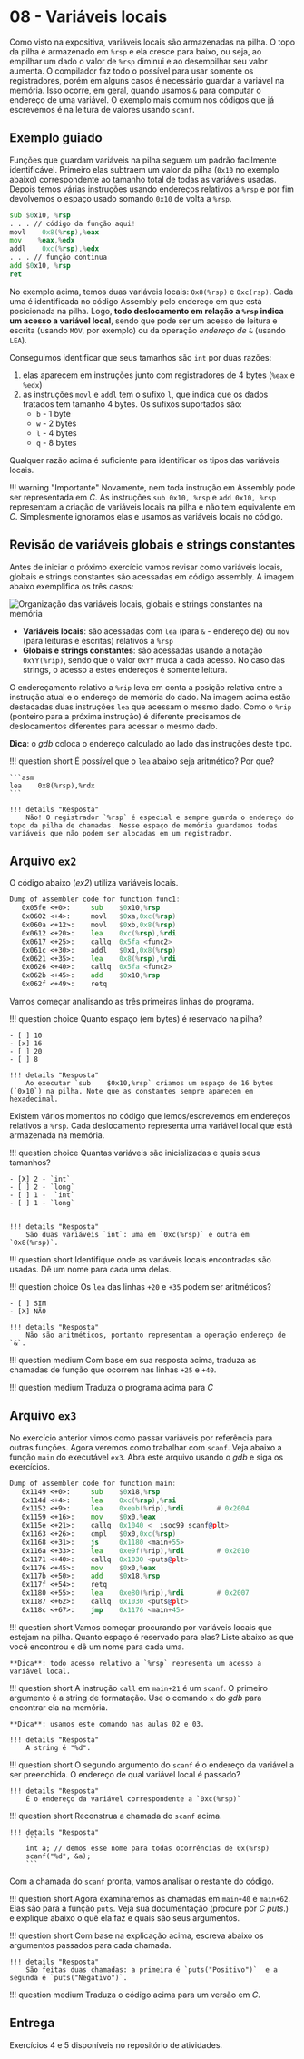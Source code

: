 # 08 - Variáveis locais

Como visto na expositiva, variáveis locais são armazenadas na pilha. O topo da pilha é armazenado em `%rsp` e ela cresce para baixo, ou seja, ao empilhar um dado o valor de `%rsp` diminui e ao desempilhar seu valor aumenta. O compilador faz todo o possível para usar somente os registradores, porém em alguns casos é necessário guardar a variável na memória. Isso ocorre, em geral, quando usamos `&` para computar o endereço de uma variável. O exemplo mais comum nos códigos que já escrevemos é na leitura de valores usando `scanf`.

## Exemplo guiado

Funções que guardam variáveis na pilha seguem um padrão facilmente identificável. Primeiro elas subtraem um valor da pilha (`0x10` no exemplo abaixo) correspondente ao tamanho total de todas as variáveis usadas. Depois temos várias instruções usando endereços relativos a `%rsp` e por fim devolvemos o espaço usado somando `0x10` de volta a `%rsp`.

```asm
sub $0x10, %rsp
. . . // código da função aqui!
movl    0x8(%rsp),%eax
mov    %eax,%edx
addl    0xc(%rsp),%edx
. . . // função continua
add $0x10, %rsp
ret
```

No exemplo acima, temos duas variáveis locais: `0x8(%rsp)` e `0xc(rsp)`. Cada uma é identificada no código Assembly pelo endereço em que está posicionada na pilha. Logo, **todo deslocamento em relação a `%rsp` indica um acesso a variável local**, sendo que pode ser um acesso de leitura e escrita (usando `MOV`, por exemplo) ou da operação *endereço de* `&` (usando `LEA`).

Conseguimos identificar que seus tamanhos são `int` por duas razões:

1. elas aparecem em instruções junto com registradores de 4 bytes (`%eax` e `%edx`)
1. as instruções `movl` e `addl` tem o sufixo `l`, que indica que os dados tratados tem tamanho 4 bytes. Os sufixos suportados são: 
    * `b` - 1 byte
    * `w` - 2 bytes
    * `l` - 4 bytes
    * `q` - 8 bytes 
    
Qualquer razão acima é suficiente para identificar os tipos das variáveis locais.

!!! warning "Importante"
    Novamente, nem toda instrução em Assembly pode ser representada em *C*. As instruções `sub 0x10, %rsp` e `add 0x10, %rsp` representam a criação de variáveis locais na pilha e não tem equivalente em *C*. Simplesmente ignoramos elas e usamos as variáveis locais no código.

## Revisão de variáveis globais e strings constantes

Antes de iniciar o próximo exercício vamos revisar como variáveis locais, globais e strings constantes são acessadas em código assembly. A imagem abaixo exemplifica os três casos:

![Organização das variáveis locais, globais e strings constantes na memória](pilha-rip.png)

* **Variáveis locais**: são acessadas com `lea` (para `&` - endereço de) ou `mov` (para leituras e escritas) relativos a `%rsp`
* **Globais e strings constantes**: são acessadas usando a notação `0xYY(%rip)`, sendo que o valor `0xYY` muda a cada acesso. No caso das strings, o acesso a estes endereços é somente leitura.

O endereçamento relativo a `%rip` leva em conta a posição relativa entre a instrução atual e o endereço de memória do dado. Na imagem acima estão destacadas duas instruções `lea` que acessam o mesmo dado. Como o `%rip` (ponteiro para a próxima instrução) é diferente precisamos de deslocamentos diferentes para acessar o mesmo dado. 

**Dica**: o *gdb* coloca o endereço calculado ao lado das instruções deste tipo.

!!! question short
    É possível que o `lea` abaixo seja aritmético? Por que?

    ```asm
    lea    0x8(%rsp),%rdx
    ```

    !!! details "Resposta"
        Não! O registrador `%rsp` é especial e sempre guarda o endereço do topo da pilha de chamadas. Nesse espaço de memória guardamos todas variáveis que não podem ser alocadas em um registrador.

## Arquivo `ex2`

O código abaixo (*ex2*) utiliza variáveis locais.

```asm
Dump of assembler code for function func1:
   0x05fe <+0>:	    sub    $0x10,%rsp
   0x0602 <+4>:	    movl   $0xa,0xc(%rsp)
   0x060a <+12>:	movl   $0xb,0x8(%rsp)
   0x0612 <+20>:	lea    0xc(%rsp),%rdi
   0x0617 <+25>:	callq  0x5fa <func2>
   0x061c <+30>:	addl   $0x1,0x8(%rsp)
   0x0621 <+35>:	lea    0x8(%rsp),%rdi
   0x0626 <+40>:	callq  0x5fa <func2>
   0x062b <+45>:	add    $0x10,%rsp
   0x062f <+49>:	retq   

```

Vamos começar analisando as três primeiras linhas do programa.

!!! question choice
    Quanto espaço (em bytes) é reservado na pilha? 

    - [ ] 10
    - [x] 16
    - [ ] 20
    - [ ] 8
    
    !!! details "Resposta"
        Ao executar `sub    $0x10,%rsp` criamos um espaço de 16 bytes (`0x10`) na pilha. Note que as constantes sempre aparecem em hexadecimal.

Existem vários momentos no código que lemos/escrevemos em endereços relativos a `%rsp`. Cada deslocamento representa uma variável local que está armazenada na memória.

!!! question choice
    Quantas variáveis são inicializadas e quais seus tamanhos? 
    
    - [X] 2 - `int`
    - [ ] 2 - `long`
    - [ ] 1 -  `int`
    - [ ] 1 - `long`
    

    !!! details "Resposta"
        São duas variáveis `int`: uma em `0xc(%rsp)` e outra em `0x8(%rsp)`. 


!!! question short
    Identifique onde as variáveis locais encontradas são usadas. Dê um nome para cada uma delas. 

!!! question choice
    Os `lea` das linhas `+20` e `+35` podem ser aritméticos? 
    
    - [ ] SIM
    - [X] NÃO
    
    !!! details "Resposta"
        Não são aritméticos, portanto representam a operação endereço de `&`.

!!! question medium
    Com base em sua resposta acima, traduza as chamadas de função que ocorrem nas linhas `+25` e `+40`.

!!! question medium
    Traduza o programa acima para *C* 

## Arquivo `ex3`

No exercício anterior vimos como passar variáveis por referência para outras funções. Agora veremos como trabalhar com `scanf`. Veja abaixo a função `main` do executável `ex3`. Abra este arquivo usando o *gdb* e siga os exercícios.

```asm
Dump of assembler code for function main:
   0x1149 <+0>:     sub    $0x18,%rsp
   0x114d <+4>:     lea    0xc(%rsp),%rsi
   0x1152 <+9>:     lea    0xeab(%rip),%rdi        # 0x2004
   0x1159 <+16>:    mov    $0x0,%eax
   0x115e <+21>:    callq  0x1040 <__isoc99_scanf@plt>
   0x1163 <+26>:    cmpl   $0x0,0xc(%rsp)
   0x1168 <+31>:    js     0x1180 <main+55>
   0x116a <+33>:    lea    0xe9f(%rip),%rdi        # 0x2010
   0x1171 <+40>:    callq  0x1030 <puts@plt>
   0x1176 <+45>:    mov    $0x0,%eax
   0x117b <+50>:    add    $0x18,%rsp
   0x117f <+54>:    retq
   0x1180 <+55>:    lea    0xe80(%rip),%rdi        # 0x2007
   0x1187 <+62>:    callq  0x1030 <puts@plt>
   0x118c <+67>:    jmp    0x1176 <main+45>
```

!!! question short
    Vamos começar procurando por variáveis locais que estejam na pilha. Quanto espaço é reservado para elas? Liste abaixo as que você encontrou e dê um nome para cada uma. 
   
    **Dica**: todo acesso relativo a `%rsp` representa um acesso a variável local.

!!! question short
    A instrução `call` em `main+21` é um `scanf`. O primeiro argumento é a string de formatação. Use o comando `x` do *gdb* para encontrar ela na memória. 

    **Dica**: usamos este comando nas aulas 02 e 03. 

    !!! details "Resposta"
        A string é "%d". 

!!! question short
    O segundo argumento do `scanf` é o endereço da variável a ser preenchida. O endereço de qual variável local é passado?

    !!! details "Resposta"
        É o endereço da variável correspondente a `0xc(%rsp)`

!!! question short
    Reconstrua a chamada do `scanf` acima.

    !!! details "Resposta"
        ```
        int a; // demos esse nome para todas ocorrências de 0x(%rsp)
        scanf("%d", &a);
        ```

Com a chamada do `scanf` pronta, vamos analisar o restante do código.

!!! question short
    Agora examinaremos as chamadas em `main+40` e `main+62`. Elas são para a função `puts`. Veja sua documentação (procure por *C puts*.) e explique abaixo o quê ela faz e quais são seus argumentos.

!!! question short
    Com base na explicação acima, escreva abaixo os argumentos passados para cada chamada.

    !!! details "Resposta"
        São feitas duas chamadas: a primeira é `puts("Positivo")`  e a segunda é `puts("Negativo")`.

!!! question medium
    Traduza o código acima para um versão em *C*.

## Entrega

Exercícios 4 e 5 disponíveis no repositório de atividades. 